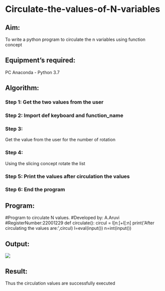 # Circulate-the-values-of-N-variables
## Aim:

To write a python program to circulate the n variables using function concept

## Equipment’s required:

PC
Anaconda - Python 3.7

## Algorithm:

### Step 1: Get the two values from the user

### Step 2: Import def keyboard and function_name

### Step 3: 

Get the value from the user for the number of rotation

### Step 4: 
Using the slicing concept rotate the list

### Step 5: Print the values after circulation the values 

### Step 6: End the program

## Program:
#Program to circulate N values.
#Developed by: A.Aruvi
#RegisterNumber:22001229
def circulate():
    circul = l[n:]+l[:n]
    print('After circulating the values are:',circul)
l=eval(input())
n=int(input())


## Output:
![](circulatnva.png)

## Result:
Thus the circulation values are successfully executed

